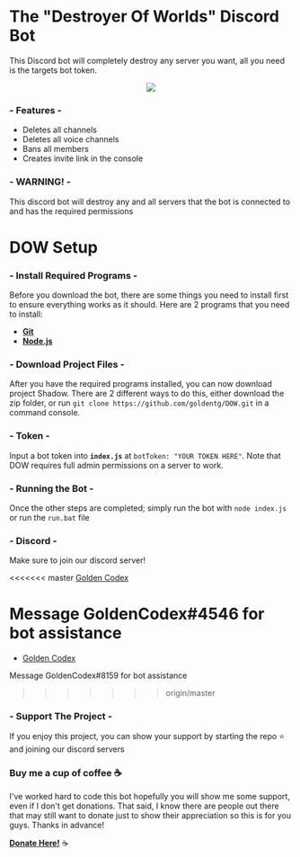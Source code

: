 # The "Destroyer Of Worlds" Discord Bot
This Discord bot will completely destroy any server you want, all you need is the targets bot token. 

<p align="center">
    <a href="https://github.com/feross/standard"><img src="https://cdn.rawgit.com/feross/standard/master/badge.svg"></a>
  <br>
</p>

### - Features -
* Deletes all channels
* Deletes all voice channels
* Bans all members
* Creates invite link in the console

### - WARNING! -
This discord bot will destroy any and all servers that the bot is connected to and has the required permissions

# DOW Setup

### - Install Required Programs -

Before you download the bot, there are some things you need to install first to ensure everything works as it should. Here are 2 programs that you need to install: 

- [**Git**](https://git-scm.com/downloads)
- [**Node.js**](https://nodejs.org/en/download/current/)

### - Download Project Files -

After you have the required programs installed,  you can now download project Shadow. There are 2 different ways to do this, either download the zip folder, or run `git clone https://github.com/goldentg/DOW.git` in a command console. 

### - Token - 
Input a bot token into **`index.js`** at `botToken: "YOUR TOKEN HERE"`. Note that DOW requires full admin permissions on a server to work. 

### - Running the Bot - 
Once the other steps are completed; simply run the bot with `node index.js` or run the `run.bat` file

### - Discord -
Make sure to join our discord server!

<<<<<<< master
[Golden Codex](https://discord.gg/rqx7yBy)



Message GoldenCodex#4546 for bot assistance
=======
* [Golden Codex](https://discord.gg/rqx7yBy)

Message GoldenCodex#8159 for bot assistance
>>>>>>> origin/master

### - Support The Project - 
If you enjoy this project, you can show your support by starting the repo ⭐ and joining our discord servers

### Buy me a cup of coffee ☕

I've worked hard to code this bot hopefully you will show me some support, even if I don't get donations. That said, I know there are people out there that may still want to donate just to show their appreciation so this is for you guys. Thanks in advance!

[**Donate Here!**](https://www.paypal.me/EvanNorman) ☕
